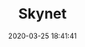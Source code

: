 ---
date: 2020-03-25 18:41:41
link:
  source: pocket
  source_url: https://getpocket.com
  text: Skynet
  url: http://skynetsimulator.com/
source: pocket
syndicated:
- type: pocket
  url: http://skynetsimulator.com/
- type: mastodon
  url: https://mastodon.technology/users/roytang/statuses/103885190586569210
- type: twitter
  url: https://twitter.com/roytang/statuses/1242886510434635776/
title: Skynet
---